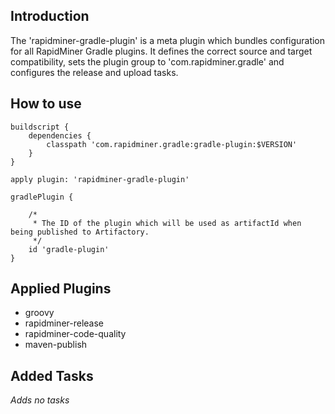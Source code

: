 ## Introduction
The 'rapidminer-gradle-plugin' is a meta plugin which bundles configuration for all RapidMiner Gradle plugins.
It defines the correct source and target compatibility, sets the plugin group to 'com.rapidminer.gradle' and configures the release and upload tasks.

## How to use
	buildscript {
		dependencies {
			classpath 'com.rapidminer.gradle:gradle-plugin:$VERSION'
		}
	}
	
	apply plugin: 'rapidminer-gradle-plugin'
	
	gradlePlugin {
		
		/*
		 * The ID of the plugin which will be used as artifactId when being published to Artifactory. 
		 */
		id 'gradle-plugin'
	} 
	
## Applied Plugins
- groovy
- rapidminer-release 
- rapidminer-code-quality
 - maven-publish

## Added Tasks
_Adds no tasks_